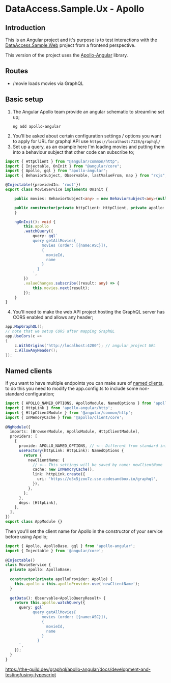 # DataAccess.Sample.Ux - Apollo
## Introduction
This is an Angular project and it's purpose is to test interactions with the [DataAccess.Sample.Web](https://github.com/Ian-Webster/sandbox/tree/main/nuget-samples/DataAccess.Sample/DataAccess.Sample.Web) project from a frontend perspective.

This version of the project uses the [Apollo-Angular](https://the-guild.dev/graphql/apollo-angular) library.

## Routes
* /movie loads movies via GraphQL

## Basic setup

1. The Angular Apollo team provide an angular schematic to streamline set up;
    ```
    ng add apollo-angular
    ```
2. You'll be asked about certain configuration settings / options you want to apply for URL for graphql API use `https://localhost:7128/graphql/`
3. Set up a query, as an example here I'm loading movies and putting them into a behaviour subject that other code can subscribe to;
```TypeScript
import { HttpClient } from "@angular/common/http";
import { Injectable, OnInit } from "@angular/core";
import { Apollo, gql } from "apollo-angular";
import { BehaviorSubject, Observable, lastValueFrom, map } from "rxjs";

@Injectable({providedIn: 'root'})
export class MovieService implements OnInit {

	public movies: BehaviorSubject<any> = new BehaviorSubject<any>(null);

	public constructor(private httpClient: HttpClient, private apollo: Apollo) {	
	}

	ngOnInit(): void {
		this.apollo
		.watchQuery({
			query: gql`
			query getAllMovies{
				movies (order: [{name:ASC}]),
				{
				  movieId,
				  name
				}
			  }
			`,
		})
		.valueChanges.subscribe((result: any) => {
			this.movies.next(result);
		});
	}
}
```
4. You'll need to make the web API project hosting the GraphQL server has CORS enabled and allows any header;
```csharp
app.MapGraphQL();
// note that we setup CORS after mapping GraphQL
app.UseCors(c =>
{
    c.WithOrigins("http://localhost:4200"); // angular project URL
    c.AllowAnyHeader();
});
```

## Named clients
If you want to have multiple endpoints you can make sure of [named clients](https://the-guild.dev/graphql/apollo-angular/docs/get-started#named-clients), to do this you need to modify the app.config.ts to include some non-standard configuration;
```typescript
import { APOLLO_NAMED_OPTIONS, ApolloModule, NamedOptions } from 'apollo-angular';
import { HttpLink } from 'apollo-angular/http';
import { HttpClientModule } from '@angular/common/http';
import { InMemoryCache } from '@apollo/client/core';
 
@NgModule({
  imports: [BrowserModule, ApolloModule, HttpClientModule],
  providers: [
    {
      provide: APOLLO_NAMED_OPTIONS, // <-- Different from standard initialization
      useFactory(httpLink: HttpLink): NamedOptions {
        return {
          newClientName: {
            // <-- This settings will be saved by name: newClientName
            cache: new InMemoryCache(),
            link: httpLink.create({
              uri: 'https://o5x5jzoo7z.sse.codesandbox.io/graphql',
            }),
          },
        };
      },
      deps: [HttpLink],
    },
  ],
})
export class AppModule {}
```
Then you'll set the client name for Apollo in the constructor of your service before using Apollo;
```typescript
import { Apollo, ApolloBase, gql } from 'apollo-angular';
import { Injectable } from '@angular/core';
 
@Injectable()
class MovieService {
  private apollo: ApolloBase;
 
  constructor(private apolloProvider: Apollo) {
    this.apollo = this.apolloProvider.use('newClientName');
  }
 
  getData(): Observable<ApolloQueryResult> {
    return this.apollo.watchQuery({
      query: gql`
            query getAllMovies{
                movies (order: [{name:ASC}]),
                {
                  movieId,
                  name
                }
              }
      `,
    });
  }
}
```

https://the-guild.dev/graphql/apollo-angular/docs/development-and-testing/using-typescript